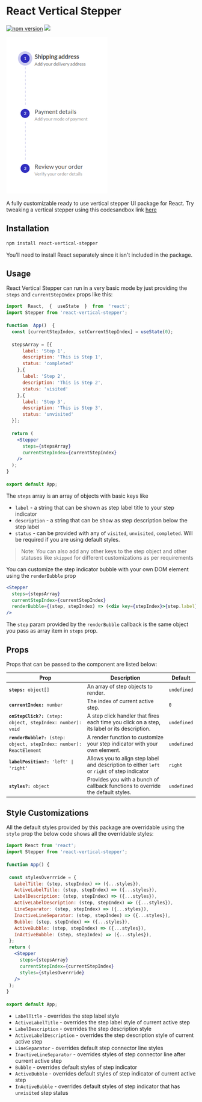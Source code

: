 
# React Vertical Stepper
<a href="https://www.npmjs.com/package/react-vertical-stepper"><img src="https://badgen.net/npm/v/react-vertical-stepper?color=blue" alt="npm version"></a> <a href="https://www.npmjs.com/package/react-vertical-stepper" ><img src="https://img.shields.io/npm/dw/react-vertical-stepper?label=Downloads" /></a> <a href="https://github.com/KeyValueSoftwareSystems/react-vertical-stepper"><img src="https://github.com/KeyValueSoftwareSystems/react-vertical-stepper/actions/workflows/update-and-publish.yml/badge.svg" alt="" /></a>

![image](./src/assets/vertical-stepper-example.png)

A fully customizable ready to use vertical stepper UI package for React.
Try tweaking a vertical stepper using this codesandbox link <a href="https://codesandbox.io/s/vertical-stepper-demo-x24q7u" >here</a>

## Installation

```bash
npm install react-vertical-stepper
```

You’ll need to install React separately since it isn't included in the package.

## Usage

React Vertical Stepper can run in a very basic mode by just providing the `steps` and `currentStepIndex` props like this:

```jsx
import  React,  {  useState  }  from  'react';
import Stepper from 'react-vertical-stepper';

function  App()  {
  const [currentStepIndex, setCurrentStepIndex] = useState(0);
  
  stepsArray = [{
      label: 'Step 1',
      description: 'This is Step 1',
      status: 'completed'
    },{
      label: 'Step 2',
      description: 'This is Step 2',
      status: 'visited'
    },{
      label: 'Step 3',
      description: 'This is Step 3',
      status: 'unvisited'
  }];

  return (
    <Stepper
      steps={stepsArray}
      currentStepIndex={currentStepIndex}
    />
  );
}

export default App;
```
The `steps` array is an array of objects with basic keys like

-  `label` - a string that can be shown as step label title to your step indicator
-  `description` - a string that can be show as step description below the step label
-  `status` - can be provided with any of `visited`, `unvisited`, `completed`. Will be required if you are using default styles.

>Note:  You can also add any other keys to the step object and other statuses like `skipped` for different customizations as per requirements

You can customize the step indicator bubble with your own DOM element using the `renderBubble` prop

```jsx
<Stepper
  steps={stepsArray}
  currentStepIndex={currentStepIndex}
  renderBubble={(step, stepIndex) => (<div key={stepIndex}>{step.label}</div>)}
/>
```
The `step` param provided by the `renderBubble` callback is the same object you pass as array item in `steps` prop.

## Props

Props that can be passed to the component are listed below:

<table>
  <thead>
    <tr>
      <th>Prop</th>
      <th>Description</th>
      <th>Default</th>
    </tr>
  </thead>
  <tbody>
    <tr>
      <td><code><b>steps:</b> object[]</code></td>
      <td>An array of step objects to render.</td>
      <td><code>undefined</code></td>
    </tr>
    <tr>
      <td><code><b>currentIndex:</b> number</code></td>
      <td>The index of current active step.</td>
      <td><code>0</code></td>
    </tr>
    <tr>
      <td><code><b>onStepClick?:</b> (step: object, stepIndex: number): void</code></td>
      <td>
        A step click handler that fires each time you click on a step, its label or its description.
      </td>
      <td><code>undefined</code></td>
    </tr>
    <tr>
      <td><code><b>renderBubble?:</b> (step: object, stepIndex: number): ReactElement</code></td>
      <td>
        A render function to customize your step indicator with your own element.
      </td>
      <td><code>undefined</code></td>
    </tr>
    <tr>
      <td><code><b>labelPosition?:</b> 'left' | 'right'</code></td>
      <td>
        Allows you to align step label and description to either <code>left</code> or <code>right</code> of step indicator
      </td>
      <td><code>right</code></td>
    </tr>
    <tr>
      <td><code><b>styles?:</b> object</code></td>
      <td>
        Provides you with a bunch of callback functions to override the default styles.
      </td>
      <td><code>undefined</code></td>
    </tr>
  </tbody>
</table>

## Style Customizations

All the default styles provided by this package are overridable using the `style` prop
the below code shows all the overridable styles:

```jsx
import React from 'react';
import Stepper from 'react-vertical-stepper';

function App() {

 const stylesOverrride = {
   LabelTitle: (step, stepIndex) => ({...styles}),
   ActiveLabelTitle: (step, stepIndex) => ({...styles}),
   LabelDescription: (step, stepIndex) => ({...styles}),
   ActiveLabelDescription: (step, stepIndex) => ({...styles}),
   LineSeparator: (step, stepIndex) => ({...styles}),
   InactiveLineSeparator: (step, stepIndex) => ({...styles}),
   Bubble: (step, stepIndex) => ({...styles}),
   ActiveBubble: (step, stepIndex) => ({...styles}),
   InActiveBubble: (step, stepIndex) => ({...styles}),
 };
 return (
   <Stepper
     steps={stepsArray}
	 currentStepIndex={currentStepIndex}
	 styles={stylesOverrride}
   />
 );
}

export default App;
```
  
-  `LabelTitle` - overrides the step label style
-  `ActiveLabelTitle` - overrides the step label style of current active step
-  `LabelDescription` - overrides the step description style
-  `ActiveLabelDescription` - overrides the step description style of current active step
-  `LineSeparator` - overrides default step connector line styles
-  `InactiveLineSeparator` - overrides styles of step connector line after current active step
-  `Bubble` - overrides default styles of step indicator
-  `ActiveBubble` - overrides default styles of step indicator of current active step
-  `InActiveBubble` - overrides default styles of step indicator that has `unvisited` step status